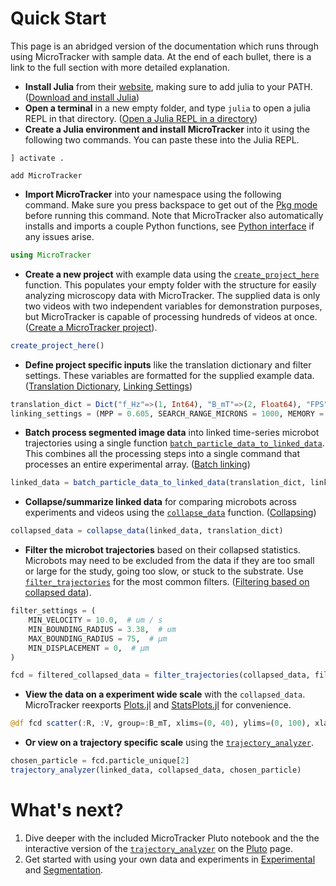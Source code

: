 # Quick Start

This page is an abridged version of the documentation which runs through using MicroTracker with sample data. At the end of each bullet, there is a link to the full section with more detailed explanation.

- **Install Julia** from their [website](https://julialang.org/downloads/platform/), making sure to add julia to your PATH. ([Download and install Julia](@ref))
- **Open a terminal** in a new empty folder, and type `julia` to open a julia REPL in that directory. ([Open a Julia REPL in a directory](@ref))
- **Create a Julia environment and install MicroTracker** into it using the following two commands. You can paste these into the Julia REPL. 
```
] activate .
```
```
add MicroTracker
```
- **Import MicroTracker** into your namespace using the following command. Make sure you press backspace to get out of the [Pkg mode](https://docs.julialang.org/en/v1/stdlib/Pkg/) before running this command. Note that MicroTracker also automatically installs and imports a couple Python functions, see [Python interface](@ref) if any issues arise.

```julia
using MicroTracker
```

- **Create a new project** with example data using the [`create_project_here`](@ref) function. This populates your empty folder with the structure for easily analyzing microscopy data with MicroTracker. The supplied data is only two videos with two independent variables for demonstration purposes, but MicroTracker is capable of processing hundreds of videos at once. ([Create a MicroTracker project](@ref)). 

```julia
create_project_here()
```

- **Define project specific inputs** like the translation dictionary and filter settings. These variables are formatted for the supplied example data. ([Translation Dictionary](@ref), [Linking Settings](@ref))

```julia
translation_dict = Dict("f_Hz"=>(1, Int64), "B_mT"=>(2, Float64), "FPS"=>(3, Float64))
linking_settings = (MPP = 0.605, SEARCH_RANGE_MICRONS = 1000, MEMORY = 0, STUBS_SECONDS = 0.5)
```

- **Batch process segmented image data** into linked time-series microbot trajectories using a single function [`batch_particle_data_to_linked_data`](@ref). This combines all the processing steps into a single command that processes an entire experimental array. ([Batch linking](@ref))
```julia
linked_data = batch_particle_data_to_linked_data(translation_dict, linking_settings)
```

- **Collapse/summarize linked data** for comparing microbots across experiments and videos using the [`collapse_data`](@ref) function. ([Collapsing](@ref))
```julia
collapsed_data = collapse_data(linked_data, translation_dict)
```

- **Filter the microbot trajectories** based on their collapsed statistics. Microbots may need to be excluded from the data if they are too small or large for the study, going too slow, or stuck to the substrate. Use [`filter_trajectories`](@ref) for the most common filters. ([Filtering based on collapsed data](@ref)).
```julia
filter_settings = (
    MIN_VELOCITY = 10.0,  # um / s  
    MIN_BOUNDING_RADIUS = 3.38,  # um
    MAX_BOUNDING_RADIUS = 75,  # µm
    MIN_DISPLACEMENT = 0,  # µm
)

fcd = filtered_collapsed_data = filter_trajectories(collapsed_data, filter_settings)
```

- **View the data on a experiment wide scale** with the `collapsed_data`. MicroTracker reexports [Plots.jl](https://docs.juliaplots.org/stable/) and [StatsPlots.jl](https://docs.juliaplots.org/latest/generated/statsplots/) for convenience.
```julia
@df fcd scatter(:R, :V, group=:B_mT, xlims=(0, 40), ylims=(0, 100), xlabel="R (µm)", ylabel="V (µm/s)", leg_title = "B (mT)")
```

- **Or view on a trajectory specific scale** using the [`trajectory_analyzer`](@ref).
```julia
chosen_particle = fcd.particle_unique[2]
trajectory_analyzer(linked_data, collapsed_data, chosen_particle)
```

# What's next?
1. Dive deeper with the included MicroTracker Pluto notebook and the the interactive version of the [`trajectory_analyzer`](@ref) on the [Pluto](@ref) page.
2. Get started with using your own data and experiments in [Experimental](@ref) and [Segmentation](@ref).
